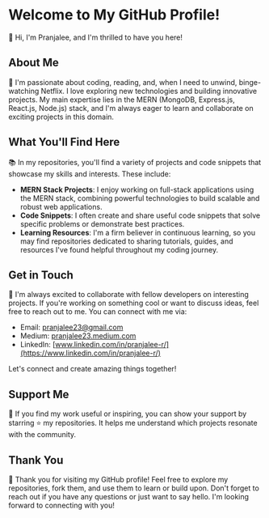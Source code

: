 # Welcome to My GitHub Profile!

👋 Hi, I'm Pranjalee, and I'm thrilled to have you here! 

## About Me

👀 I'm passionate about coding, reading, and, when I need to unwind, binge-watching Netflix. I love exploring new technologies and building innovative projects. My main expertise lies in the MERN (MongoDB, Express.js, React.js, Node.js) stack, and I'm always eager to learn and collaborate on exciting projects in this domain.

## What You'll Find Here

📚 In my repositories, you'll find a variety of projects and code snippets that showcase my skills and interests. These include:

- **MERN Stack Projects**: I enjoy working on full-stack applications using the MERN stack, combining powerful technologies to build scalable and robust web applications.
- **Code Snippets**: I often create and share useful code snippets that solve specific problems or demonstrate best practices.
- **Learning Resources**: I'm a firm believer in continuous learning, so you may find repositories dedicated to sharing tutorials, guides, and resources I've found helpful throughout my coding journey.

## Get in Touch

🤝 I'm always excited to collaborate with fellow developers on interesting projects. If you're working on something cool or want to discuss ideas, feel free to reach out to me. You can connect with me via:

- Email: [pranjalee23@gmail.com](mailto:pranjalee23@gmail.com)
- Medium: [pranjalee23.medium.com](https://pranjalee23.medium.com/) 
- LinkedIn: [www.linkedin.com/in/pranjalee-r/](https://www.linkedin.com/in/pranjalee-r/)

Let's connect and create amazing things together!

## Support Me

🌟 If you find my work useful or inspiring, you can show your support by starring ⭐️ my repositories. It helps me understand which projects resonate with the community.

## Thank You

🙏 Thank you for visiting my GitHub profile! Feel free to explore my repositories, fork them, and use them to learn or build upon. Don't forget to reach out if you have any questions or just want to say hello. I'm looking forward to connecting with you!

<!---
pranjalee23/pranjalee23 is a ✨ special ✨ repository because its `README.md` (this file) appears on your GitHub profile.
You can click the Preview link to take a look at your changes.
--->
